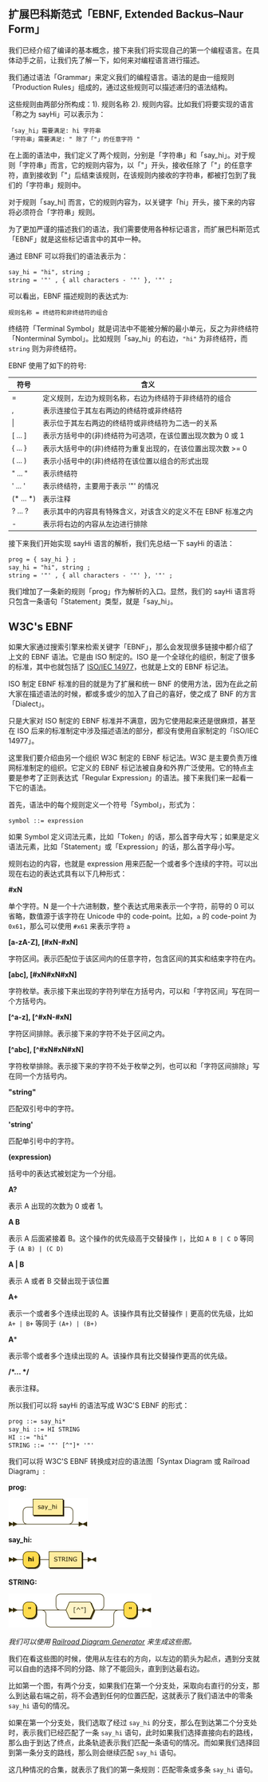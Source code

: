 ## 扩展巴科斯范式「EBNF, Extended Backus–Naur Form」

我们已经介绍了编译的基本概念，接下来我们将实现自己的第一个编程语言。在具体动手之前，让我们先了解一下，如何来对编程语言进行描述。

我们通过语法「Grammar」来定义我们的编程语言。语法的是由一组规则「Production Rules」组成的，通过这些规则可以描述递归的语法结构。

这些规则由两部分所构成：1). 规则名称 2). 规则内容。比如我们将要实现的语言「称之为 sayHi」可以表示为：

```
「say_hi」需要满足: hi 字符串
「字符串」需要满足: " 除了「"」的任意字符 "
```

在上面的语法中，我们定义了两个规则，分别是「字符串」和「say_hi」。对于规则「字符串」而言，它的规则内容为，以「"」开头，接收任除了「"」的任意字符，直到接收到「"」后结束该规则，在该规则内接收的字符串，都被打包到了我们的「字符串」规则中。

对于规则「say_hi] 而言，它的规则内容为，以关键字「hi」开头，接下来的内容将必须符合「字符串」规则。

为了更加严谨的描述我们的语法，我们需要使用各种标记语言，而扩展巴科斯范式「EBNF」就是这些标记语言中的其中一种。

通过 EBNF 可以将我们的语法表示为：

```ebnf
say_hi = "hi", string ;
string = '"' , { all characters - '"' }, '"' ;
```

可以看出，EBNF 描述规则的表达式为:

```ebnf
规则名称 = 终结符和非终结符的组合
```

终结符「Terminal Symbol」就是词法中不能被分解的最小单元，反之为非终结符「Nonterminal Symbol」。比如规则「say_hi」的右边，`"hi"` 为非终结符，而 `string` 则为非终结符。


EBNF 使用了如下的符号:

符号|含义
----|-----
= | 定义规则，左边为规则名称，右边为终结符于非终结符的组合
, | 表示连接位于其左右两边的终结符或非终结符
\| | 表示位于其左右两边的终结符或非终结符为二选一的关系
[ ... ] | 表示方括号中的(非)终结符为可选项，在该位置出现次数为 0 或 1
{ ... } | 表示大括号中的(非)终结符为重复出现的，在该位置出现次数 >= 0
( ... ) | 表示小括号中的(非)终结符在该位置以组合的形式出现
" ... " | 表示终结符
' ... ' | 表示终结符，主要用于表示 '"' 的情况
(* ... *) | 表示注释
? ... ? | 表示其中的内容具有特殊含义，对该含义的定义不在 EBNF 标准之内
\- | 表示将右边的内容从左边进行排除



接下来我们开始实现 sayHi 语言的解析，我们先总结一下 sayHi 的语法：



```ebnf
prog = { say_hi } ;
say_hi = "hi", string ;
string = '"' , { all characters - '"' }, '"' ;
```



我们增加了一条新的规则「prog」作为解析的入口。显然，我们的 sayHi 语言将只包含一条语句「Statement」类型，就是「say_hi」。

## W3C's EBNF

如果大家通过搜索引擎来检索关键字「EBNF」，那么会发现很多链接中都介绍了上文的 EBNF 语法。它是由 ISO 制定的。ISO 是一个全球化的组织，制定了很多的标准，其中也就包括了 [ISO/IEC 14977](http://standards.iso.org/ittf/PubliclyAvailableStandards/s026153_ISO_IEC_14977_1996(E).zip)，也就是上文的 EBNF 标记法。

ISO 制定 EBNF 标准的目的就是为了扩展和统一 BNF 的使用方法，因为在此之前大家在描述语法的时候，都或多或少的加入了自己的喜好，使之成了 BNF 的方言「Dialect」。

只是大家对 ISO 制定的 EBNF 标准并不满意，因为它使用起来还是很麻烦，甚至在 ISO 后来的标准制定中涉及描述语法的部分，都没有使用自家制定的「ISO/IEC 14977」。

这里我们要介绍由另一个组织 W3C 制定的 EBNF 标记法。W3C 是主要负责万维网标准制定的组织。它定义的 EBNF 标记法被自身和外界广泛使用。它的特点主要是参考了正则表达式「Regular Expression」的语法。接下来我们来一起看一下它的语法。

首先，语法中的每个规则定义一个符号「Symbol」，形式为：

```ebnf
symbol ::= expression
```

如果 Symbol 定义词法元素，比如「Token」的话，那么首字母大写；如果是定义语法元素，比如「Statement」或「Expression」的话，那么首字母小写。

规则右边的内容，也就是 expression 用来匹配一个或者多个连续的字符。可以出现在右边的表达式具有以下几种形式：

**\#xN**

单个字符。N 是一个十六进制数，整个表达式用来表示一个字符，前导的 0 可以省略，数值源于该字符在 Unicode 中的 code-point。比如，`a` 的 code-point 为 `0x61`，那么可以使用 `#x61` 来表示字符 `a`

**[a-zA-Z], [#xN-#xN]**

字符区间。表示匹配位于该区间内的任意字符，包含区间的其实和结束字符在内。

**[abc], [#xN#xN#xN]**

字符枚举。表示接下来出现的字符列举在方括号内，可以和「字符区间」写在同一个方括号内。

**[^a-z], [^#xN-#xN]**

字符区间排除。表示接下来的字符不处于区间之内。

**[^abc], [^#xN#xN#xN]**

字符枚举排除。表示接下来的字符不处于枚举之列，也可以和「字符区间排除」写在同一个方括号内。

**"string"**

匹配双引号中的字符。

**'string'**

匹配单引号中的字符。

**(expression)**

括号中的表达式被划定为一个分组。

**A?**

表示 A 出现的次数为 0 或者 1。

**A B**

表示 A 后面紧接着 B。这个操作的优先级高于交替操作 `|`，比如 `A B | C D` 等同于 `(A B) | (C D)`

**A | B**

表示 A 或者 B 交替出现于该位置

**A+**

表示一个或者多个连续出现的 A。该操作具有比交替操作 `|` 更高的优先级，比如 `A+ | B+` 等同于 `(A+) | (B+)`

**A***

表示零个或者多个连续出现的 A。该操作具有比交替操作更高的优先级。

**/\*... \*/**

表示注释。

所以我们可以将 sayHi 的语法写成 W3C'S EBNF 的形式：

```ebnf
prog ::= say_hi*
say_hi ::= HI STRING
HI ::= "hi"
STRING ::= '"' [^"]* '"'
```

我们可以将 W3C'S EBNF 转换成对应的语法图「Syntax Diagram 或 Railroad Diagram」:

**prog:**

![](images/prog.png)


**say_hi:**

![](images/say_hi.png)


**STRING:**

![](images/STRING.png)

*我们可以使用 [Railroad Diagram Generator](https://bottlecaps.de/rr/ui) 来生成这些图。*

我们在看这些图的时候，使用从左往右的方向，以左边的箭头为起点，遇到分支就可以自由的选择不同的分路、除了不能回头，直到到达最右边。

比如第一个图，有两个分支，如果我们在第一个分支处，采取向右直行的分支，那么到达最右端之前，将不会遇到任何的位置匹配，这就表示了我们语法中的零条 `say_hi` 语句的情况。

如果在第一个分支处，我们选取了经过 `say_hi` 的分支，那么在到达第二个分支处时，表示我们已经匹配了一条 `say_hi` 语句，此时如果我们选择直接向右的路线，那么由于到达了终点，此条轨迹表示我们匹配一条语句的情况。而如果我们选择回到第一条分支的路线，那么则会继续匹配 `say_hi` 语句。

这几种情况的合集，就表示了我们的第一条规则：匹配零条或多条 `say_hi` 语句。